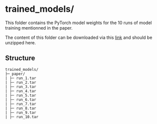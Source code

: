 # trained_models/
This folder contains the PyTorch model weights for the 10 runs of model training mentionned in the paper.

The content of this folder can be downloaded via this [link](https://zenodo.org/records/11353196/files/trained_models.zip?download=1) and should be unzipped here.

## Structure

```
trained_models/
├─ paper/
| ├─ run_1.tar
| ├─ run_2.tar
| ├─ run_3.tar
| ├─ run_4.tar
| ├─ run_5.tar
| ├─ run_6.tar
| ├─ run_7.tar
| ├─ run_8.tar
| ├─ run_9.tar
| ├─ run_10.tar
```
